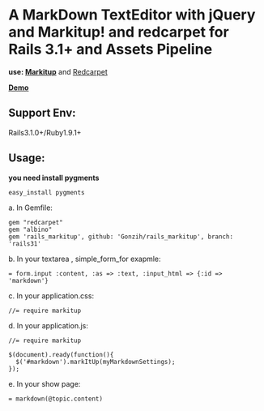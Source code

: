 A MarkDown TextEditor with jQuery and Markitup! and redcarpet for Rails 3.1+ and Assets Pipeline
=========================================================================

__use: [Markitup](http://markitup.jaysalvat.com/ "Markitup")__ and [Redcarpet](https://github.com/tanoku/redcarpet "Redcarpet")

__[Demo](http://markitup.jaysalvat.com/downloads/demo.php?id=markupsets/markdown)__

Support Env:
------------
Rails3.1.0+/Ruby1.9.1+

## Usage:

**you need install pygments**

    easy_install pygments

a. In Gemfile:

    gem "redcarpet"
    gem "albino"
    gem 'rails_markitup', github: 'Gonzih/rails_markitup', branch: 'rails31'


b. In your textarea , simple\_form\_for exapmle:

    = form.input :content, :as => :text, :input_html => {:id => 'markdown'}

c. In your application.css:

    //= require markitup

d. In your application.js:

    //= require markitup

    $(document).ready(function(){
      $('#markdown').markItUp(myMarkdownSettings);
    });

e. In your show page:

    = markdown(@topic.content)
